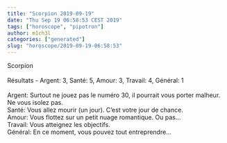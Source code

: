 ```yaml
---
title: "Scorpion 2019-09-19"
date: "Thu Sep 19 06:58:53 CEST 2019"
tags: ["horoscope", "pipotron"]
author: m1ch3l
categories: ["generated"]
slug: "horoscope/2019-09-19-06:58:53"
---
```


Scorpion<br>
<br>
Résultats - Argent: 3, Santé: 5, Amour: 3, Travail: 4, Général: 1<br>
<br>
Argent:  Surtout ne jouez pas le numéro 30, il pourrait vous porter malheur. Ne vous isolez pas.<br>
Santé:   Vous allez mourir (un jour). C’est votre jour de chance.<br>
Amour:   Vous flottez sur un petit nuage romantique. Ou pas...<br>
Travail: Vous atteignez les objectifs. <br>
Général: En ce moment, vous pouvez tout entreprendre...<br>
